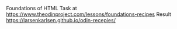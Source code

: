 Foundations of HTML
Task at https://www.theodinproject.com/lessons/foundations-recipes
Result https://larsenkarlsen.github.io/odin-recepies/